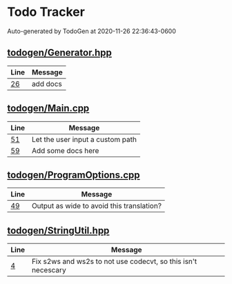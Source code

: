 # Todo Tracker

Auto-generated by TodoGen at 2020-11-26 22:36:43-0600


## [todogen/Generator.hpp](/todogen/Generator.hpp)
|Line|Message|
|---|---|
| [26](/todogen/Generator.hpp#L26) | add docs |

## [todogen/Main.cpp](/todogen/Main.cpp)
|Line|Message|
|---|---|
| [51](/todogen/Main.cpp#L51) | Let the user input a custom path |
| [59](/todogen/Main.cpp#L59) | Add some docs here |

## [todogen/ProgramOptions.cpp](/todogen/ProgramOptions.cpp)
|Line|Message|
|---|---|
| [49](/todogen/ProgramOptions.cpp#L49) | Output as wide to avoid this translation? |

## [todogen/StringUtil.hpp](/todogen/StringUtil.hpp)
|Line|Message|
|---|---|
| [4](/todogen/StringUtil.hpp#L4) | Fix s2ws and ws2s to not use codecvt, so this isn't necescary  |
